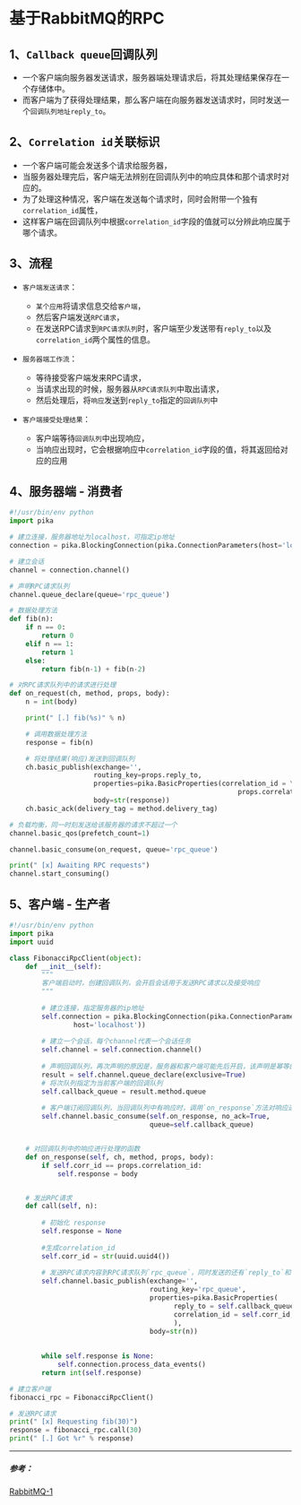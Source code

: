 # 基于RabbitMQ的RPC

## 1、`Callback queue`回调队列
- 一个客户端向服务器发送请求，服务器端处理请求后，将其处理结果保存在一个存储体中。
- 而客户端为了获得处理结果，那么客户端在向服务器发送请求时，同时发送一个`回调队列地址reply_to`。

## 2、`Correlation id`关联标识
- 一个客户端可能会发送多个请求给服务器，
- 当服务器处理完后，客户端无法辨别在回调队列中的响应具体和那个请求时对应的。
- 为了处理这种情况，客户端在发送每个请求时，同时会附带一个独有`correlation_id`属性，
- 这样客户端在回调队列中根据`correlation_id`字段的值就可以分辨此响应属于哪个请求。

## 3、流程
- `客户端发送请求`：
    - `某个应用`将请求信息交给`客户端`，
    - 然后客户端发送`RPC请求`，
    - 在发送RPC请求到`RPC请求队列`时，客户端至少发送带有`reply_to`以及`correlation_id`两个属性的信息。

- `服务器端工作流`： 
    - 等待接受客户端发来RPC请求，
    - 当请求出现的时候，服务器从`RPC请求队列`中取出请求，
    - 然后处理后，将`响应`发送到`reply_to`指定的`回调队列`中

- `客户端接受处理结果`： 
    - 客户端等待`回调队列`中出现响应，
    - 当响应出现时，它会根据响应中`correlation_id`字段的值，将其返回给对应的应用


## 4、服务器端 - 消费者
```python
#!/usr/bin/env python
import pika

# 建立连接，服务器地址为localhost，可指定ip地址
connection = pika.BlockingConnection(pika.ConnectionParameters(host='localhost'))

# 建立会话
channel = connection.channel()

# 声明RPC请求队列
channel.queue_declare(queue='rpc_queue')

# 数据处理方法
def fib(n):
    if n == 0:
        return 0
    elif n == 1:
        return 1
    else:
        return fib(n-1) + fib(n-2)

# 对RPC请求队列中的请求进行处理
def on_request(ch, method, props, body):
    n = int(body)

    print(" [.] fib(%s)" % n)

    # 调用数据处理方法
    response = fib(n)

    # 将处理结果(响应)发送到回调队列
    ch.basic_publish(exchange='',
                     routing_key=props.reply_to,
                     properties=pika.BasicProperties(correlation_id = \
                                                         props.correlation_id),
                     body=str(response))
    ch.basic_ack(delivery_tag = method.delivery_tag)

# 负载均衡，同一时刻发送给该服务器的请求不超过一个
channel.basic_qos(prefetch_count=1)

channel.basic_consume(on_request, queue='rpc_queue')

print(" [x] Awaiting RPC requests")
channel.start_consuming()
```

## 5、客户端 - 生产者
```python
#!/usr/bin/env python
import pika
import uuid

class FibonacciRpcClient(object):
    def __init__(self):
        """
        客户端启动时，创建回调队列，会开启会话用于发送RPC请求以及接受响应
        """
        
        # 建立连接，指定服务器的ip地址
        self.connection = pika.BlockingConnection(pika.ConnectionParameters(
                host='localhost'))
                
        # 建立一个会话，每个channel代表一个会话任务
        self.channel = self.connection.channel()
        
        # 声明回调队列，再次声明的原因是，服务器和客户端可能先后开启，该声明是幂等的，多次声明，但只生效一次
        result = self.channel.queue_declare(exclusive=True)
        # 将次队列指定为当前客户端的回调队列
        self.callback_queue = result.method.queue
        
        # 客户端订阅回调队列，当回调队列中有响应时，调用`on_response`方法对响应进行处理; 
        self.channel.basic_consume(self.on_response, no_ack=True,
                                   queue=self.callback_queue)


    # 对回调队列中的响应进行处理的函数
    def on_response(self, ch, method, props, body):
        if self.corr_id == props.correlation_id:
            self.response = body


    # 发出RPC请求
    def call(self, n):
    
        # 初始化 response
        self.response = None
        
        #生成correlation_id 
        self.corr_id = str(uuid.uuid4())
        
        # 发送RPC请求内容到RPC请求队列`rpc_queue`，同时发送的还有`reply_to`和`correlation_id`
        self.channel.basic_publish(exchange='',
                                   routing_key='rpc_queue',
                                   properties=pika.BasicProperties(
                                         reply_to = self.callback_queue,
                                         correlation_id = self.corr_id,
                                         ),
                                   body=str(n))
                                   
        
        while self.response is None:
            self.connection.process_data_events()
        return int(self.response)

# 建立客户端
fibonacci_rpc = FibonacciRpcClient()

# 发送RPC请求
print(" [x] Requesting fib(30)")
response = fibonacci_rpc.call(30)
print(" [.] Got %r" % response)
```

---

##### 参考：
[RabbitMQ-1](https://www.cnblogs.com/yuanchenqi/articles/8507109.html)